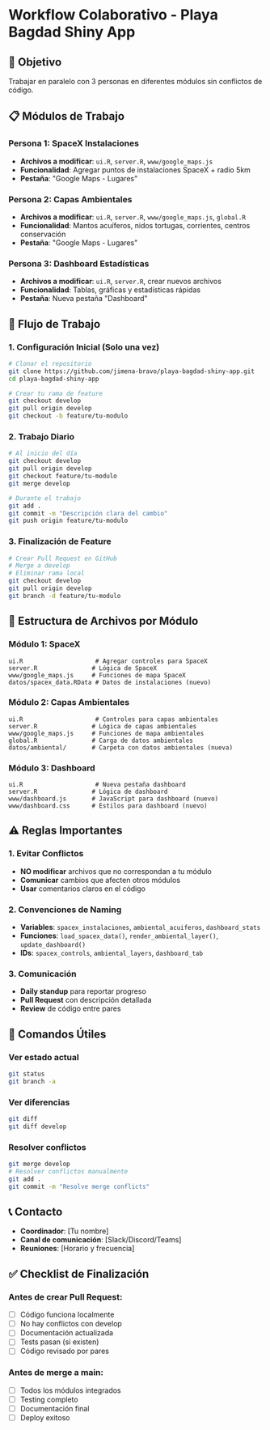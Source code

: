 # Workflow Colaborativo - Playa Bagdad Shiny App

## 🎯 Objetivo
Trabajar en paralelo con 3 personas en diferentes módulos sin conflictos de código.

## 📋 Módulos de Trabajo

### Persona 1: SpaceX Instalaciones
- **Archivos a modificar**: `ui.R`, `server.R`, `www/google_maps.js`
- **Funcionalidad**: Agregar puntos de instalaciones SpaceX + radio 5km
- **Pestaña**: "Google Maps - Lugares"

### Persona 2: Capas Ambientales  
- **Archivos a modificar**: `ui.R`, `server.R`, `www/google_maps.js`, `global.R`
- **Funcionalidad**: Mantos acuíferos, nidos tortugas, corrientes, centros conservación
- **Pestaña**: "Google Maps - Lugares"

### Persona 3: Dashboard Estadísticas
- **Archivos a modificar**: `ui.R`, `server.R`, crear nuevos archivos
- **Funcionalidad**: Tablas, gráficas y estadísticas rápidas
- **Pestaña**: Nueva pestaña "Dashboard"

## 🔄 Flujo de Trabajo

### 1. Configuración Inicial (Solo una vez)
```bash
# Clonar el repositorio
git clone https://github.com/jimena-bravo/playa-bagdad-shiny-app.git
cd playa-bagdad-shiny-app

# Crear tu rama de feature
git checkout develop
git pull origin develop
git checkout -b feature/tu-modulo
```

### 2. Trabajo Diario
```bash
# Al inicio del día
git checkout develop
git pull origin develop
git checkout feature/tu-modulo
git merge develop

# Durante el trabajo
git add .
git commit -m "Descripción clara del cambio"
git push origin feature/tu-modulo
```

### 3. Finalización de Feature
```bash
# Crear Pull Request en GitHub
# Merge a develop
# Eliminar rama local
git checkout develop
git pull origin develop
git branch -d feature/tu-modulo
```

## 📁 Estructura de Archivos por Módulo

### Módulo 1: SpaceX
```
ui.R                    # Agregar controles para SpaceX
server.R               # Lógica de SpaceX
www/google_maps.js     # Funciones de mapa SpaceX
datos/spacex_data.RData # Datos de instalaciones (nuevo)
```

### Módulo 2: Capas Ambientales
```
ui.R                    # Controles para capas ambientales
server.R               # Lógica de capas ambientales  
www/google_maps.js     # Funciones de mapa ambientales
global.R               # Carga de datos ambientales
datos/ambiental/       # Carpeta con datos ambientales (nueva)
```

### Módulo 3: Dashboard
```
ui.R                    # Nueva pestaña dashboard
server.R               # Lógica de dashboard
www/dashboard.js       # JavaScript para dashboard (nuevo)
www/dashboard.css      # Estilos para dashboard (nuevo)
```

## ⚠️ Reglas Importantes

### 1. Evitar Conflictos
- **NO modificar** archivos que no correspondan a tu módulo
- **Comunicar** cambios que afecten otros módulos
- **Usar** comentarios claros en el código

### 2. Convenciones de Naming
- **Variables**: `spacex_instalaciones`, `ambiental_acuiferos`, `dashboard_stats`
- **Funciones**: `load_spacex_data()`, `render_ambiental_layer()`, `update_dashboard()`
- **IDs**: `spacex_controls`, `ambiental_layers`, `dashboard_tab`

### 3. Comunicación
- **Daily standup** para reportar progreso
- **Pull Request** con descripción detallada
- **Review** de código entre pares

## 🚀 Comandos Útiles

### Ver estado actual
```bash
git status
git branch -a
```

### Ver diferencias
```bash
git diff
git diff develop
```

### Resolver conflictos
```bash
git merge develop
# Resolver conflictos manualmente
git add .
git commit -m "Resolve merge conflicts"
```

## 📞 Contacto
- **Coordinador**: [Tu nombre]
- **Canal de comunicación**: [Slack/Discord/Teams]
- **Reuniones**: [Horario y frecuencia]

## ✅ Checklist de Finalización

### Antes de crear Pull Request:
- [ ] Código funciona localmente
- [ ] No hay conflictos con develop
- [ ] Documentación actualizada
- [ ] Tests pasan (si existen)
- [ ] Código revisado por pares

### Antes de merge a main:
- [ ] Todos los módulos integrados
- [ ] Testing completo
- [ ] Documentación final
- [ ] Deploy exitoso 